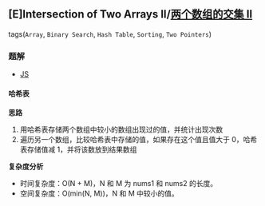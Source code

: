## [E]Intersection of Two Arrays II/[两个数组的交集 II](https://leetcode-cn.com/problems/intersection-of-two-arrays-ii/)
tags(`Array`, `Binary Search`, `Hash Table`, `Sorting`, `Two Pointers`)

### 题解
+ [JS](../../codes/js/problems/384/350.js)

#### 哈希表
**思路**
1. 用哈希表存储两个数组中较小的数组出现过的值，并统计出现次数
2. 遍历另一个数组，比较哈希表中存储的值，如果存在这个值且值大于 0，哈希表存储值减 1，并将该数放到结果数组

**复杂度分析**
+ 时间复杂度：O(N + M)，N 和 M 为 nums1 和 nums2 的长度。
+ 空间复杂度：O(min(N, M))，N 和 M 中较小的值。